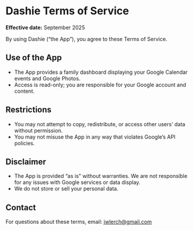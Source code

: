 # Dashie Terms of Service

**Effective date:** September 2025

By using Dashie (“the App”), you agree to these Terms of Service.

## Use of the App
- The App provides a family dashboard displaying your Google Calendar events and Google Photos.
- Access is read-only; you are responsible for your Google account and content.

## Restrictions
- You may not attempt to copy, redistribute, or access other users’ data without permission.
- You may not misuse the App in any way that violates Google’s API policies.

## Disclaimer
- The App is provided “as is” without warranties. We are not responsible for any issues with Google services or data display.
- We do not store or sell your personal data.

## Contact
For questions about these terms, email: jwlerch@gmail.com
